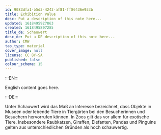 ```yaml
---
id: 9083dfa1-b5d3-4243-af81-ff86436e933b
title: Exhibition Value
desc: Put a description of this note here...
updated: 1618495927863
created: 1618495897285
title_de: Schauwert
desc_de: Put a DE description of this note here...
author: CMW
tao_type: material
cover_image: null
license: CC BY-SA
published: false
colour_scheme: 15
---
```


:::EN:::

English content goes here.

:::DE:::

Unter Schauwert wird das Maß an Interesse bezeichnet, dass Objekte in Museen oder lebende Tiere in Tiergärten bei den Besucherinnen und Besuchern hervorrufen können. In Zoos gilt das vor allem für exotische Tiere. Insbesondere Raubkatzen, Giraffen, Elefanten, Pandas und Pinguine gelten aus unterschiedlichen Gründen als hoch schauwertig.
